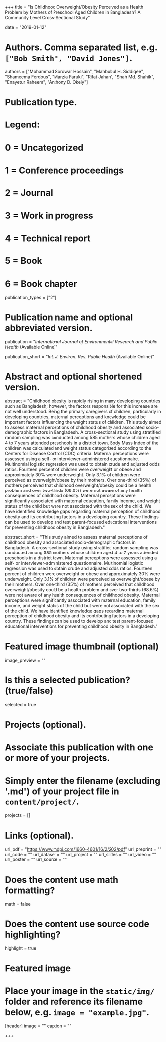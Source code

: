 +++
title = "Is Childhood Overweight/Obesity Perceived as a Health Problem by Mothers of Preschool Aged Children in Bangladesh? A Community Level Cross-Sectional Study"

date = "2019-01-12"

# Authors. Comma separated list, e.g. `["Bob Smith", "David Jones"]`.

authors = ["Mohammad Sorowar Hossain", "Mahbubul H. Siddiqee", "Shameema Ferdous", "Marzia Faruki", "Rifat Jahan", "Shah Md. Shahik", "Enayetur Raheem", "Anthony D. Okely"]


  
# Publication type.
# Legend:
# 0 = Uncategorized
# 1 = Conference proceedings
# 2 = Journal
# 3 = Work in progress
# 4 = Technical report
# 5 = Book
# 6 = Book chapter
publication_types = ["2"]

# Publication name and optional abbreviated version.
publication = "*International Journal of Environmental Research and Public Health* (Available Online)"

publication_short = "*Int. J. Environ. Res. Public Health* (Available Online)"

# Abstract and optional shortened version.

abstract = "Childhood obesity is rapidly rising in many developing countries such as Bangladesh; however, the factors responsible for this increase are not well understood. Being the primary caregivers of children, particularly in developing countries, maternal perceptions and knowledge could be important factors influencing the weight status of children. This study aimed to assess maternal perceptions of childhood obesity and associated socio-demographic factors in Bangladesh. A cross-sectional study using stratified random sampling was conducted among 585 mothers whose children aged 4 to 7 years attended preschools in a district town. Body Mass Index of the children was calculated and weight status categorized according to the Centers for Disease Control (CDC) criteria. Maternal perceptions were assessed using a self- or interviewer-administered questionnaire. Multinomial logistic regression was used to obtain crude and adjusted odds ratios. Fourteen percent of children were overweight or obese and approximately 30% were underweight. Only 3.1% of children were perceived as overweight/obese by their mothers. Over one-third (35%) of mothers perceived that childhood overweight/obesity could be a health problem and over two-thirds (68.6%) were not aware of any health consequences of childhood obesity. Maternal perceptions were significantly associated with maternal education, family income, and weight status of the child but were not associated with the sex of the child. We have identified knowledge gaps regarding maternal perception of childhood obesity and its contributing factors in a developing country. These findings can be used to develop and test parent-focused educational interventions for preventing childhood obesity in Bangladesh."

abstract_short = "This study aimed to assess maternal perceptions of childhood obesity and associated socio-demographic factors in Bangladesh. A cross-sectional study using stratified random sampling was conducted among 585 mothers whose children aged 4 to 7 years attended preschools in a district town. Maternal perceptions were assessed using a self- or interviewer-administered questionnaire. Multinomial logistic regression was used to obtain crude and adjusted odds ratios. Fourteen percent of children were overweight or obese and approximately 30% were underweight. Only 3.1% of children were perceived as overweight/obese by their mothers. Over one-third (35%) of mothers perceived that childhood overweight/obesity could be a health problem and over two-thirds (68.6%) were not aware of any health consequences of childhood obesity. Maternal perceptions were significantly associated with maternal education, family income, and weight status of the child but were not associated with the sex of the child. We have identified knowledge gaps regarding maternal perception of childhood obesity and its contributing factors in a developing country. These findings can be used to develop and test parent-focused educational interventions for preventing childhood obesity in Bangladesh."

# Featured image thumbnail (optional)
image_preview = ""

# Is this a selected publication? (true/false)
selected = true

# Projects (optional).
#   Associate this publication with one or more of your projects.
#   Simply enter the filename (excluding '.md') of your project file in `content/project/`.

projects = []

# Links (optional).
url_pdf = "https://www.mdpi.com/1660-4601/16/2/202/pdf"
url_preprint = ""
url_code = ""
url_dataset = ""
url_project = ""
url_slides = ""
url_video = ""
url_poster = ""
url_source = ""

# Does the content use math formatting?
math = false

# Does the content use source code highlighting?
highlight = true

# Featured image
# Place your image in the `static/img/` folder and reference its filename below, e.g. `image = "example.jpg"`.
[header]
image = ""
caption = ""

+++

